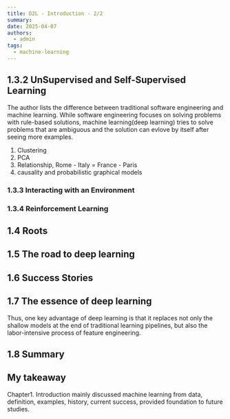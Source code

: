 ```yaml
---
title: D2L - Introduction - 2/2
summary:
date: 2025-04-07
authors:
  - admin
tags:
  - machine-learning
---
```


## 1.3.2 UnSupervised and Self-Supervised Learning

The author lists the difference between traditional software engineering and machine learning. While software engineering focuses on solving problems with rule-based solutions, machine learning(deep learning) tries to solve problems that are ambiguous and the solution can evlove by itself after seeing more examples.

1. Clustering
2. PCA
3. Relationship, Rome - Italy = France - Paris
4. causality and probabilistic graphical models

### 1.3.3 Interacting with an Environment

### 1.3.4 Reinforcement Learning

## 1.4 Roots

## 1.5 The road to deep learning

## 1.6 Success Stories

## 1.7 The essence of deep learning

Thus, one key advantage of deep learning is that it replaces not only the shallow models at the end of traditional learning pipelines, but also the labor-intensive process of feature engineering.

## 1.8 Summary

## My takeaway

Chapter1. Introduction mainly discussed machine learning from data, definition, examples, history, current success, provided foundation to future studies.

